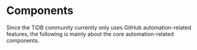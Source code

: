# Components

Since the TiDB community currently only uses GitHub automation-related features, the following is mainly about the core automation-related components.
